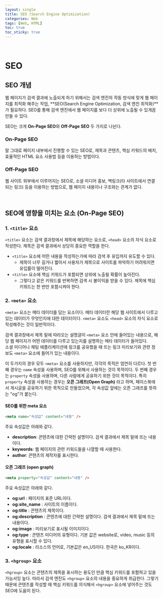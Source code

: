 ```yaml
---
layout: single
title: SEO (Search Engine Optimization)
categories: Web
tags: [Web, HTML]
toc: true
toc_sticky: true
---
```


<br/>

# SEO

## SEO 개념

웹 페이지가 검색 결과에 노출되게 하기 위해서는 검색 엔진의 작동 방식에 맞게 웹 페이지를 최적화 해주는 작업, **SEO(Search Engine Optimization, 검색 엔진 최적화)**가 필요하다. SEO를 통해 검색 엔진에서 웹 페이지를 보다 더 상위에 노출될 수 있게끔 만들 수 있다.<br/>

SEO는 크게 **On-Page SEO**와 **Off-Page SEO** 두 가지로 나뉜다.<br/>

### On-Page SEO

말 그대로 페이지 내부에서 진행할 수 있는 SEO로, 제목과 콘텐츠, 핵심 키워드의 배치, 효율적인 HTML 요소 사용법 등을 이용하는 방법이다.

### Off-Page SEO

웹 사이트 외부에서 이루어지는 SEO로, 소셜 미디어 홍보, 백링크(타 사이트에서 연결되는 링크) 등을 이용하는 방법으로, 웹 페이지 내용이나 구조와는 관계가 없다.

<br/>

## SEO에 영향을 미치는 요소 (On-Page SEO)

### 1. `<title>` 요소

`<title>` 요소는 검색 결과창에서 제목에 해당하는 요소로, `<head>` 요소의 자식 요소로 작성한다. 제목은 검색 결과에서 상당히 중요한 역할을 한다.

- `<title>` 요소에 어떤 내용을 작성하는가에 따라 검색 후 유입까지 유도할 수 있다.
  - 제목이 너무 길거나 짧아서 사용자가 제목으로 사이트를 파악하기 어려워지면 유입률이 떨어진다.
- `<title>` 요소에 핵심 키워드가 포함되면 상위에 노출될 확률이 높아진다.
  - 그렇다고 같은 키워드를 반복하면 검색 시 불이익을 받을 수 있다. 제목에 핵심 키워드는 한 번만 포함시켜야 한다.

### 2. `<meta>` 요소

`<meta>` 요소는 메타 데이터를 담는 요소이다. 메타 데이터란 해당 웹 사이트에서 다루고 있는 데이터가 무엇인지에 대한 데이터이다. `<meta>` 요소도 `<head>` 요소의 자식 요소로 작성해주는 것이 일반적이다.<br/>

검색 결과창에서 제목 밑에 따라오는 설명글이 `<meta>` 요소 안에 들어있는 내용으로, 해당 웹 페이지가 어떤 데이터를 다루고 있는지를 설명하는 메타 데이터가 들어있다.<br/>
소셜 미디어나 채팅 애플리케이션에 링크를 공유했을 때 뜨는 링크 미리보기와 관련 정보도 `<meta>` 요소에 들어가 있는 내용이다.<br/>

이 두가지의 경우 모두 `<meta>` 요소를 사용하지만, 각각의 목적은 엄연히 다르다. 첫 번째 경우는 `name` 속성을 사용하며, SEO를 위해서 사용하는 것이 목적이다. 두 번째 경우는 `property` 속성을 사용하며, 다른 사람에게 공유하기 위한 것이 목적이다. 특히 `property` 속성을 사용하는 경우는 **오픈 그래프(Open Graph)** 라고 하며, 페이스북에서 게시글을 공유하기 위한 목적으로 만들었으며, 각 속성값 앞에는 오픈 그래프를 뜻하는 "og"가 붙는다.<br/>

#### SEO를 위한 meta 요소

```html
<meta name="속성값" content="내용" />
```

주요 속성값은 아래와 같다.

- **description**: 콘텐츠에 대한 간략한 설명이다. 검색 결과에서 제목 밑에 뜨는 내용이다.
- **keywords**: 웹 페이지의 관련 키워드들을 나열할 때 사용한다.
- **author**: 콘텐츠의 제작자를 표시한다.

#### 오픈 그래프 (open graph)

```html
<meta property="속성값" content="내용" />
```

주요 속성값은 아래와 같다.

- **og:url** : 페이지의 표준 URL이다.
- **og:site_name** : 사이트의 이름이다.
- **og:title** : 콘텐츠의 제목이다.
- **og:description** : 콘텐츠에 대한 간략한 설명이다. 검색 결과에서 제목 밑에 뜨는 내용이다.
- **og:image** : 미리보기로 표시될 이미지이다.
- **og:type** : 콘텐츠 미디어의 유형이다. 기본 값은 website로, video, music 등의 유형을 표시할 수 있다.
- **og:locale** : 리소스의 언어로, 기본값은 en_US이다. 한국은 ko_KR이다.

### 3. `<hgroup>` 요소

`<hgroup>` 요소는 콘텐츠의 제목을 표시하는 용도인 만큼 핵심 키워드를 포함하고 있을 가능서잉 높다. 따라서 검색 엔진도 `<hgroup>` 요소의 내용을 중요하게 취급한다. 그렇기 때문에 콘텐츠를 작성할 때 핵심 키워드를 의식해서 `<hgroup>` 요소에 넣어주는 것도 SEO에 도움이 된다.

